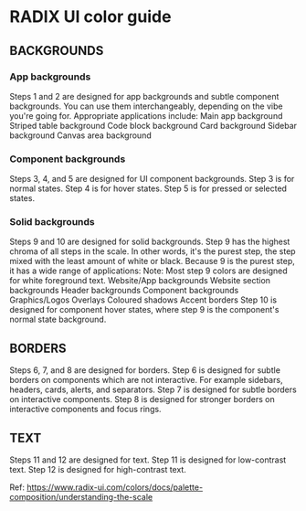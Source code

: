 # RADIX UI color guide
## BACKGROUNDS
### App backgrounds
Steps 1 and 2 are designed for app backgrounds and subtle component backgrounds. You can use them interchangeably, depending on the vibe you're going for.
Appropriate applications include:
Main app background
Striped table background
Code block background
Card background
Sidebar background
Canvas area background

### Component backgrounds
Steps 3, 4, and 5 are designed for UI component backgrounds.
Step 3 is for normal states.
Step 4 is for hover states.
Step 5 is for pressed or selected states.

### Solid backgrounds
Steps 9 and 10 are designed for solid backgrounds.
Step 9 has the highest chroma of all steps in the scale. In other words, it's the purest step, the step mixed with the least amount of white or black. Because 9 is the purest step, it has a wide range of applications:
Note: Most step 9 colors are designed for white foreground text.
Website/App backgrounds
Website section backgrounds
Header backgrounds
Component backgrounds
Graphics/Logos
Overlays
Coloured shadows
Accent borders
Step 10 is designed for component hover states, where step 9 is the component's normal state background.

## BORDERS
Steps 6, 7, and 8 are designed for borders.
Step 6 is designed for subtle borders on components which are not interactive. For example sidebars, headers, cards, alerts, and separators.
Step 7 is designed for subtle borders on interactive components.
Step 8 is designed for stronger borders on interactive components and focus rings.

## TEXT
Steps 11 and 12 are designed for text.
Step 11 is designed for low-contrast text.
Step 12 is designed for high-contrast text.

Ref: https://www.radix-ui.com/colors/docs/palette-composition/understanding-the-scale